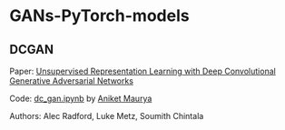 # GANs-PyTorch-models

## DCGAN
Paper: [Unsupervised Representation Learning with Deep Convolutional Generative Adversarial Networks](https://arxiv.org/abs/1511.06434)

Code: [dc_gan.ipynb](DCGAN/dc_gan.ipynb) by [Aniket Maurya](http://aniketmaurya.ml)

Authors: Alec Radford, Luke Metz, Soumith Chintala
